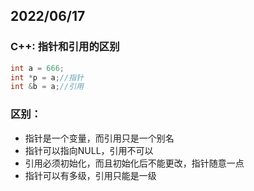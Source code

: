 ## 2022/06/17

### C++: 指针和引用的区别

```c++
int a = 666;
int *p = a;//指针
int &b = a;//引用
```

### 区别：

- 指针是一个变量，而引用只是一个别名
- 指针可以指向NULL，引用不可以
- 引用必须初始化，而且初始化后不能更改，指针随意一点
- 指针可以有多级，引用只能是一级


